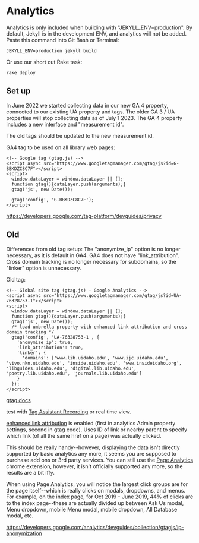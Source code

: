 # Analytics 

Analytics is only included when building with "JEKYLL_ENV=production".
By default, Jekyll is in the development ENV, and analytics will not be added.
Paste this command into Git Bash or Terminal: 

`JEKYLL_ENV=production jekyll build`

Or use our short cut Rake task: 

`rake deploy`

## Set up

In June 2022 we started collecting data in our new GA 4 property, connected to our existing UA property and tags.
The older GA 3 / UA properties will stop collecting data as of July 1 2023.
The GA 4 property includes a new interface and "measurement id". 

The old tags should be updated to the new measurement id. 

GA4 tag to be used on all library web pages:

```
<!-- Google tag (gtag.js) -->
<script async src="https://www.googletagmanager.com/gtag/js?id=G-BBKDZC8C7F"></script>
<script>
  window.dataLayer = window.dataLayer || [];
  function gtag(){dataLayer.push(arguments);}
  gtag('js', new Date());

  gtag('config', 'G-BBKDZC8C7F');
</script>
```

https://developers.google.com/tag-platform/devguides/privacy

## Old

Differences from old tag setup:
The "anonymize_ip" option is no longer necessary, as it is default in GA4.
GA4 does not have "link_attribution". 
Cross domain tracking is no longer necessary for subdomains, so the "linker" option is unnecessary.

Old tag:

```
<!-- Global site tag (gtag.js) - Google Analytics -->
<script async src="https://www.googletagmanager.com/gtag/js?id=UA-76328753-1"></script>
<script>
  window.dataLayer = window.dataLayer || [];
  function gtag(){dataLayer.push(arguments);}
  gtag('js', new Date());
  /* load umbrella property with enhanced link attribution and cross domain tracking */
  gtag('config', 'UA-76328753-1', {
    'anonymize_ip': true,
    'link_attribution': true,
    'linker': {
      'domains': ['www.lib.uidaho.edu', 'www.ijc.uidaho.edu', 'vivo.nkn.uidaho.edu', 'inside.uidaho.edu', 'www.insideidaho.org', 'libguides.uidaho.edu', 'digital.lib.uidaho.edu', 'poetry.lib.uidaho.edu', 'journals.lib.uidaho.edu']
    }
  });
</script>
```

[gtag docs](https://developers.google.com/analytics/devguides/collection/gtagjs/)

test with [Tag Assistant Recording](https://support.google.com/analytics/answer/6277302) or real time view.

[enhanced link attribution](https://developers.google.com/analytics/devguides/collection/gtagjs/enhanced-link-attribution) is enabled (first in analytics Admin property settings, second in gtag code). 
Uses ID of link or nearby parent to specify which link (of all the same href on a page) was actually clicked.

This should be really handy--however, displaying the data isn't directly supported by basic analytics any more, it seems you are supposed to purchase add ons or 3rd party services. 
You can still use the [Page Analytics](https://chrome.google.com/webstore/detail/page-analytics-by-google/fnbdnhhicmebfgdgglcdacdapkcihcoh) chrome extension, however, it isn't officially supported any more, so the results are a bit iffy.

When using Page Analytics, you will notice the largest click groups are for the page itself--which is really clicks on modals, dropdowns, and menus. 
For example, on the index page, for Oct 2019 - June 2019, 44% of clicks are to the index page--these are actually divided up between Ask Us modal, Menu dropdown, mobile Menu modal, mobile dropdown, All Database modal, etc. 

https://developers.google.com/analytics/devguides/collection/gtagjs/ip-anonymization
